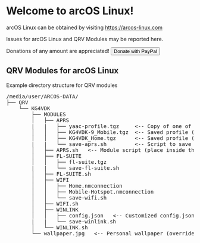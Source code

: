 # Welcome to arcOS Linux!
arcOS Linux can be obtained by visiting https://arcos-linux.com

Issues for arcOS Linux and QRV Modules may be reported here.

Donations of any amount are appreciated! <a href="https://www.paypal.com/donate/?hosted_button_id=4SAKRN2MH7NEW"><button name="button">Donate with PayPal</button></a>

## QRV Modules for arcOS Linux

Example directory structure for QRV modules

<pre>/media/user/ARCOS-DATA/
├── QRV
    └── KG4VDK
        ├── MODULES
        │   ├── APRS
        |   |   ├── yaac-profile.tgz     <-- Copy of one of the below, named yaac-profile.tgz
        │   │   ├── KG4VDK-9_Mobile.tgz  <-- Saved profile (with descriptive name)
        │   │   ├── KG4VDK_Home.tgz      <-- Saved profile (with descriptive name)
        |   |   └── save-aprs.sh         <-- Script to save the current profile
        │   ├── APRS.sh   <-- Module script (place inside the APRS directory to disable)
        │   ├── FL-SUITE
        │   │   ├── fl-suite.tgz
        |   |   └── save-fl-suite.sh
        │   ├── FL-SUITE.sh
        │   ├── WIFI
        │   │   ├── Home.nmconnection
        │   │   ├── Mobile-Hotspot.nmconnection
        │   │   └── save-wifi.sh
        │   ├── WIFI.sh
        │   ├── WINLINK
        │   │   ├── config.json   <-- Customized config.json with aliases and password
        |   |   └── save-winlink.sh
        │   └── WINLINK.sh
        └── wallpaper.jpg   <-- Personal wallpaper (overrides default)
        </pre>
